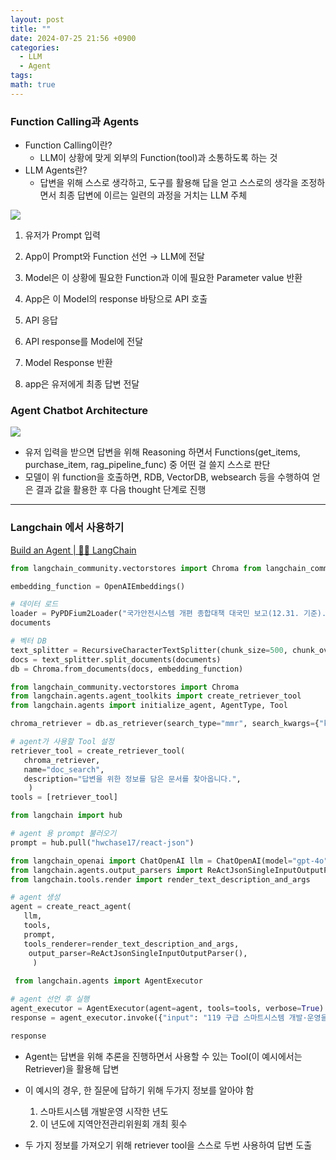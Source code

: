```yaml
---
layout: post
title: ""
date: 2024-07-25 21:56 +0900
categories:
  - LLM
  - Agent
tags: 
math: true
---
```

### Function Calling과 Agents

- Function Calling이란?
    - LLM이 상황에 맞게 외부의 Function(tool)과 소통하도록 하는 것
- LLM Agents란?
    - 답변을 위해 스스로 생각하고, 도구를 활용해 답을 얻고 스스로의 생각을 조정하면서 최종 답변에 이르는 일련의 과정을 거치는 LLM 주체

![](https://i.imgur.com/5EzFyYk.png)


1. 유저가 Prompt 입력

2. App이 Prompt와 Function 선언 → LLM에 전달

3. Model은 이 상황에 필요한 Function과 이에 필요한 Parameter value 반환

4. App은 이 Model의 response 바탕으로 API 호출

5. API 응답

6. API response를 Model에 전달

7. Model Response 반환

8. app은 유저에게 최종 답변 전달
    

### Agent Chatbot Architecture

![](https://i.imgur.com/ShTdDVk.png)


- 유저 입력을 받으면 답변을 위해 Reasoning 하면서 Functions(get_items, purchase_item, rag_pipeline_func) 중 어떤 걸 쓸지 스스로 판단
- 모델이 위 function을 호출하면, RDB, VectorDB, websearch 등을 수행하여 얻은 결과 값을 활용한 후 다음 thought 단계로 진행
-----

### Langchain 에서 사용하기

[Build an Agent | 🦜️🔗 LangChain](https://python.langchain.com/v0.2/docs/tutorials/agents/#installation)

```python
from langchain_community.vectorstores import Chroma from langchain_community.document_loaders import PyPDFium2Loader from langchain_text_splitters import RecursiveCharacterTextSplitter from langchain_openai import OpenAIEmbeddings 

embedding_function = OpenAIEmbeddings() 

# 데이터 로드 
loader = PyPDFium2Loader("국가안전시스템 개편 종합대책 대국민 보고(12.31. 기준).pdf") documents = loader.load() 
documents 

# 벡터 DB 
text_splitter = RecursiveCharacterTextSplitter(chunk_size=500, chunk_overlap=30) 
docs = text_splitter.split_documents(documents)
db = Chroma.from_documents(docs, embedding_function) 

from langchain_community.vectorstores import Chroma 
from langchain.agents.agent_toolkits import create_retriever_tool 
from langchain.agents import initialize_agent, AgentType, Tool 

chroma_retriever = db.as_retriever(search_type="mmr", search_kwargs={"k": 2}) 

# agent가 사용할 Tool 설정 
retriever_tool = create_retriever_tool( 
   chroma_retriever, 
   name="doc_search", 
   description="답변을 위한 정보를 담은 문서를 찾아옵니다.",
    ) 
tools = [retriever_tool] 

from langchain import hub 

# agent 용 prompt 불러오기
prompt = hub.pull("hwchase17/react-json") 

from langchain_openai import ChatOpenAI llm = ChatOpenAI(model="gpt-4o", temperature=0) from langchain.agents import AgentExecutor, create_react_agent 
from langchain.agents.output_parsers import ReActJsonSingleInputOutputParser 
from langchain.tools.render import render_text_description_and_args 

# agent 생성 
agent = create_react_agent( 
   llm, 
   tools, 
   prompt, 
   tools_renderer=render_text_description_and_args,
	output_parser=ReActJsonSingleInputOutputParser(),
	 ) 
	 
 from langchain.agents import AgentExecutor 

# agent 선언 후 실행
agent_executor = AgentExecutor(agent=agent, tools=tools, verbose=True) 
response = agent_executor.invoke({"input": "119 구급 스마트시스템 개발·운영을 시작한 년도의 시군구 지역안전관리위원회 개최 횟수는? 횟수만 출력해줘"}) 

response
```

- Agent는 답변을 위해 추론을 진행하면서 사용할 수 있는 Tool(이 예시에서는 Retriever)을 활용해 답변
- 이 예시의 경우, 한 질문에 답하기 위해 두가지 정보를 알아야 함
	1. 스마트시스템 개발운영 시작한 년도
	2. 이 년도에 지역안전관리위원회 개최 횟수

- 두 가지 정보를 가져오기 위해 retriever tool을 스스로 두번 사용하여 답변 도출
